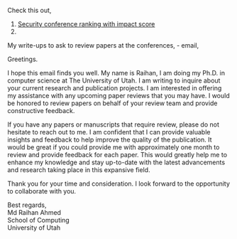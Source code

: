 Check this out,
1. [Security conference ranking with impact score](https://research.com/conference-rankings/computer-science/computer-security-cryptography)
2. 


My write-ups to ask to review papers at the conferences, - email,


Greetings.

I hope this email finds you well. My name is Raihan, I am doing my Ph.D. in computer science at The University of Utah. I am writing to inquire about your current research and publication projects. I am interested in offering my assistance with any upcoming paper reviews that you may have. I would be honored to review papers on behalf of your review team and provide constructive feedback. 

If you have any papers or manuscripts that require review, please do not hesitate to reach out to me. I am confident that I can provide valuable insights and feedback to help improve the quality of the publication. It would be great if you could provide me with approximately one month to review and provide feedback for each paper. This would greatly help me to enhance my knowledge and stay up-to-date with the latest advancements and research taking place in this expansive field. 

Thank you for your time and consideration. I look forward to the opportunity to collaborate with you.

Best regards,<br/>
Md Raihan Ahmed<br/>
School of Computing<br/>
University of Utah<br/>
